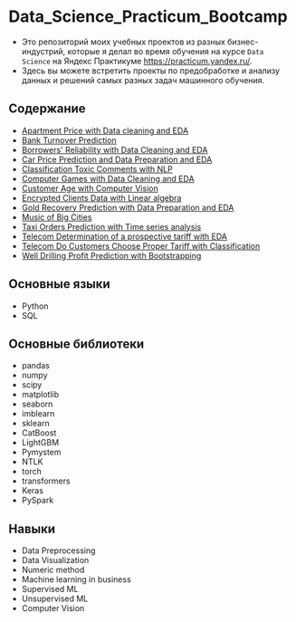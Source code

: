 # Data_Science_Practicum_Bootcamp

* Это репозиторий моих учебных проектов из разных бизнес-индустрий, которые я делал во время обучения на курсе `Data Science` на Яндекс Практикуме https://practicum.yandex.ru/.
* Здесь вы можете встретить проекты по предобработке и анализу данных и решений самых разных задач машинного обучения.

## Содержание
* [Apartment Price with Data cleaning and EDA](https://github.com/podturkinalex/Data_Science_Practicum_Bootcamp/tree/main/Data%20Analytic%20projects/Apartment%20Price%20with%20Data%20cleaning%20and%20EDA)
* [Bank Turnover Prediction](https://github.com/podturkinalex/Data_Science_Practicum_Bootcamp/tree/main/Machine%20Learning%20projects/Bank%20Turnover%20Prediction)
* [Borrowers' Reliability with Data Cleaning and EDA](https://github.com/podturkinalex/Data_Science_Practicum_Bootcamp/tree/main/Data%20Analytic%20projects/Borrowers'%20Reliability%20with%20Data%20Cleaning%20and%20EDA)
* [Car Price Prediction and Data Preparation and EDA](https://github.com/podturkinalex/Data_Science_Practicum_Bootcamp/tree/main/Machine%20Learning%20projects/Car%20Price%20Prediction%20and%20%20Data%20Preparation%20and%20EDA)
* [Classification Toxic Comments with NLP](https://github.com/podturkinalex/Data_Science_Practicum_Bootcamp/tree/main/Machine%20Learning%20projects/Classification%20Toxic%20Comments%20with%20NLP)
* [Computer Games with Data Cleaning and EDA](https://github.com/podturkinalex/Data_Science_Practicum_Bootcamp/tree/main/Data%20Analytic%20projects/Computer%20Games%20with%20Data%20Cleaning%20and%20EDA)
* [Customer Age with Computer Vision](https://github.com/podturkinalex/Data_Science_Practicum_Bootcamp/tree/main/Machine%20Learning%20projects/Customer%20Age%20with%20Computer%20Vision)
* [Encrypted Clients Data with Linear algebra](https://github.com/podturkinalex/Data_Science_Practicum_Bootcamp/tree/main/Machine%20Learning%20projects/Encrypted%20Clients%20Data%20with%20Linear%20algebra)
* [Gold Recovery Prediction with Data Preparation and EDA](https://github.com/podturkinalex/Data_Science_Practicum_Bootcamp/tree/main/Machine%20Learning%20projects/Gold%20Recovery%20Prediction%20with%20Data%20Preparation%20and%20EDA)
* [Music of Big Cities](https://github.com/podturkinalex/Data_Science_Practicum_Bootcamp/tree/main/Data%20Analytic%20projects/Music%20of%20Big%20Cities)
* [Taxi Orders Prediction with Time series analysis](https://github.com/podturkinalex/Data_Science_Practicum_Bootcamp/tree/main/Machine%20Learning%20projects/Taxi%20Orders%20Prediction%20with%20Time%20series%20analysis)
* [Telecom Determination of a prospective tariff with EDA](https://github.com/podturkinalex/Data_Science_Practicum_Bootcamp/tree/main/Data%20Analytic%20projects/Telecom%20Determination%20of%20a%20prospective%20tariff%20with%20EDA)
* [Telecom Do Customers Choose Proper Tariff with Classification](https://github.com/podturkinalex/Data_Science_Practicum_Bootcamp/tree/main/Machine%20Learning%20projects/Telecom%20Do%20Customers%20Choose%20Proper%20Tariff%20with%20Classification)
* [Well Drilling Profit Prediction with Bootstrapping](https://github.com/podturkinalex/Data_Science_Practicum_Bootcamp/tree/main/Machine%20Learning%20projects/Well%20Drilling%20Profit%20Prediction%20with%20Bootstrapping)


## Основные языки
* Python
* SQL

## Основные библиотеки
* pandas
* numpy
* scipy
* matplotlib
* seaborn
* imblearn
* sklearn
* CatBoost
* LightGBM
* Pymystem
* NTLK
* torch
* transformers
* Keras
* PySpark



## Навыки
* Data Preprocessing
* Data Visualization
* Numeric method
* Machine learning in business
* Supervised ML
* Unsupervised ML
* Computer Vision


